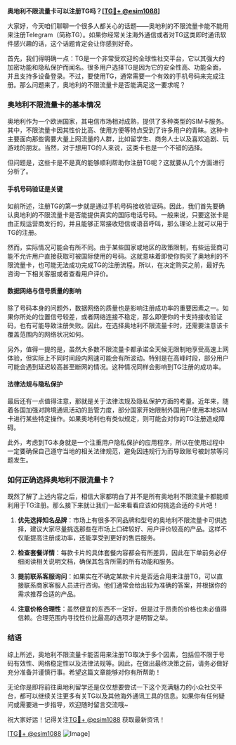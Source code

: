 **奥地利不限流量卡可以注册TG吗？[[TG💪+ @esim1088](https://t.me/s/esim1088)]**

大家好，今天咱们聊聊一个很多人都关心的话题——奥地利的不限流量卡能不能用来注册Telegram（简称TG）。如果你经常关注海外通信或者对TG这类即时通讯软件感兴趣的话，这个话题肯定会让你感到好奇。

首先，我们得明确一点：TG是一个非常受欢迎的全球性社交平台，它以其强大的加密功能和隐私保护而闻名。很多用户选择TG是因为它的安全性高、功能全面，并且支持多设备登录。不过，要使用TG，通常需要一个有效的手机号码来完成注册。那么问题来了，奥地利的不限流量卡是否能满足这一要求呢？

### 奥地利不限流量卡的基本情况

奥地利作为一个欧洲国家，其电信市场相对成熟，提供了多种类型的SIM卡服务。其中，不限流量卡因其性价比高、使用方便等特点受到了许多用户的青睐。这种卡主要面向那些需要大量上网流量的人群，比如留学生、商务人士以及喜欢追剧、玩游戏的朋友。当然，对于想用TG的人来说，这类卡也是一个不错的选择。

但问题是，这些卡是不是真的能够顺利帮助你注册TG呢？这就要从几个方面进行分析了。

#### 手机号码验证是关键

如前所述，注册TG的第一步就是通过手机号码接收验证码。因此，我们首先要确认奥地利的不限流量卡是否能提供真实的国际电话号码。一般来说，只要这张卡是由正规运营商发行的，并且能够正常接收短信或语音呼叫，那么理论上就可以用于TG的注册。

然而，实际情况可能会有所不同。由于某些国家或地区的政策限制，有些运营商可能不允许用户直接获取可被国际使用的号码。这就意味着即使你购买了奥地利的不限流量卡，也可能无法成功完成TG的注册流程。所以，在决定购买之前，最好先咨询一下相关客服或者查看用户评价。

#### 数据网络与信号质量的影响

除了号码本身的问题外，数据网络的质量也是影响注册成功率的重要因素之一。如果你所处的位置信号较差，或者网络连接不稳定，那么即便你的卡支持接收验证码，也有可能导致注册失败。因此，在选择奥地利不限流量卡时，还需要注意该卡覆盖范围内的网络状况如何。

另外，值得一提的是，虽然大多数不限流量卡都承诺全天候无限制地享受高速上网体验，但实际上不同时间段内网速可能会有所波动。特别是在高峰时段，部分用户可能会遇到延迟较高甚至断网的情况。这种情况同样会影响到TG注册的成功率。

#### 法律法规与隐私保护

最后还有一点值得注意，那就是关于法律法规及隐私保护方面的考量。近年来，随着各国加强对跨境通讯活动的监管力度，部分国家开始限制外国用户使用本地SIM卡进行某些特定操作。如果奥地利也有类似规定，则可能会对你的TG注册造成障碍。

此外，考虑到TG本身就是一个注重用户隐私保护的应用程序，所以在使用过程中一定要确保自己遵守当地的相关法律规范，避免因违规行为而导致账号被封禁等问题发生。

### 如何正确选择奥地利不限流量卡？

既然了解了上述内容之后，相信大家都明白了并不是所有奥地利不限流量卡都能顺利用于TG注册。那么接下来就让我们一起来看看应该如何挑选合适的卡片吧！

1. **优先选择知名品牌**：市场上有很多不同品牌和型号的奥地利不限流量卡可供选择，建议大家尽量挑选那些在市场上口碑较好、用户评价较高的产品。这样不仅能提高注册成功率，还能享受到更好的售后服务。
   
2. **检查套餐详情**：每款卡片的具体套餐内容都会有所差异，因此在下单前务必仔细阅读相关说明文档，确保其包含所需的所有功能和服务。

3. **提前联系客服询问**：如果实在不确定某款卡片是否适合用来注册TG，可以直接联系商家客服人员进行咨询。他们通常会给出较为准确的答案，并根据你的需求推荐合适的产品。

4. **注意价格合理性**：虽然便宜的东西不一定好，但是过于昂贵的价格也未必值得信赖。合理范围内寻找性价比最高的选项才是明智之举。

### 结语

综上所述，奥地利不限流量卡能否用来注册TG取决于多个因素，包括但不限于号码有效性、网络稳定性以及法律法规等。因此，在做出最终决策之前，请务必做好充分准备并谨慎行事。希望这篇文章能够对你有所帮助！

无论你是即将前往奥地利留学还是仅仅想要尝试一下这个充满魅力的小众社交平台，都可以继续关注更多有关TG以及其他海外通讯工具的信息。如果你有任何疑问或需要进一步指导，欢迎随时留言交流哦~

祝大家好运！记得关注[TG💪+ @esim1088](https://t.me/s/esim1088) 获取最新资讯！

[[TG💪+ @esim1088](https://t.me/s/esim1088) ![Image](https://i.postimg.cc/4NQfJmqS/Snipaste-2025-05-13-00-14-12.png)]